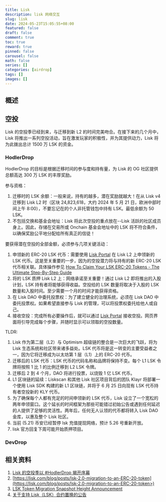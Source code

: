 ```yaml
---
title: Lisk
description: lisk 网络交互
slug: lisk
date: 2024-05-23T15:05:55+08:00
featured: false
draft: false
comment: true
toc: true
reward: true
pinned: false
carousel: false
math: false
series: []
categories: [airdrop]
tags: []
images: []
---
```


## 概述

## 空投

Lisk 的空投季已经到来，与迁移到新 L2 的时间完美吻合。在接下来的几个月中，Lisk 将推出一系列空投活动，旨在激发玩家的积极性，并为其提供动力，Lisk 将为此拨出总计 1500 万 LSK 的资金。

### HodlerDrop

HodlerDrop 的目标是根据迁移时间的参与度和持有量，为 Lisk 的 OG 社区提供总额高达 300 万 LSK 的丰厚奖励。

参与资格：

1. 迁移时的 LSK 余额：一般来说，持有的越多，潜在奖励就越大！在从 Lisk v4 迁移到 Lisk L2 时（区块 24,823,618，大约 2024 年 5 月 21 日，欧洲中部时间上午 8:00），不要忘记在的个人非托管钱包中持有 LSK。最低余额为 50 LSK。
2. 不包括交换和基金会地址：Lisk 将此次空投的重点放在--Lisk 活跃的社区成员身上。因此，存储在交易所或 Onchain 基金会地址中的 LSK 将不符合条件，以确保奖励公平地分配给所有真正的信徒！

要获得潜在空投的全部金额，必须参与几项关键活动：

1. 申领新的 ERC-20 LSK 代币：需要使用 [Lisk Portal](https://portal.lisk.com/claim) 在 Lisk L2 上申领新的 LSK 代币。这是至关重要的一步，因为的空投潜力将与持有的新 ERC-20 LSK 代币相关联。具体操作参见 [How To Claim Your LSK ERC-20 Tokens - The Ultimate Step-By-Step Guide](<https://www.youtube.com/watch?v=pcr-Yz_QN24>)
2. 将的 LSK 质押 Lisk L2 上：网络承诺至关重要！通过 Lisk L2 即将推出的入股计划，LSK 持有者将能够获得收益。空投给的 LSK 数量将取决于入股的 LSK 数量和入股时间。至少需要一个月的时间才能获得资格。
3. 在 Lisk DAO 中委托投票权：为了建立健全的治理系统，必须在 Lisk DAO 中委托投票权。如果希望直接参与 Lisk 的管理，可以将投票权委托给他人或自己。
4. 接收空投：完成所有必要操作后，就可以通过 [Lisk Portal](https://portal.lisk.com/claim) 接收空投。网页界面将引导完成每个步骤，并随时显示可以领取的空投数量。

TLDR:

1. Lisk 作为第二层（L2）与 Optimism 超级链的整合是一次巨大的飞跃，将为 Lisk 生态系统和社区带来诸多益处。LSK 代币将是这一转变的主要受益者之一，因为它将迁移成为以太坊第 1 层（L1）上的 ERC-20 代币。
2. 迁移后的 LSK 代币：LSK 代币的代码名称和品牌将保持不变。每个 L1 LSK 令牌将按照 1 比 1 的比例迁移到 L2 LSK 令牌。
3. 迁移后 2 到 4 个月，DAO 将进行投票，以烧毁 1 亿 LSK 代币。
4. L1 区块链的延续：Liskscan 和其他 Lisk 社区项目背后的团队 Klayr 将部署一个使用 Lisk SDK 构建的新 L1 区块链，并将于 6 月 25 日向现有 LSK 代币持有者空投新的 KLY 代币。
5. 为了确保每个人都有充足的时间申领新的 LSK 代币，Lisk 设立了一个宽松的两年申领窗口。这个延长的时间框架为那些可能错过初始公告或遇到任何延迟的人提供了足够的灵活性。两年后，任何无人认领的代币都将转入 Lisk DAO 金库，以惠及整个 Lisk 社区。
6. 当前 (5.21) 币安已经暂停 lsk 充值提现网络，预计 5.26 号重新开放。
7. lisk 官方回复下周可能开始质押项目。

### DevDrop

## 相关资料

1. [Lisk 的空投季以 #HodlerDrop 揭开序幕](https://lisk.com/blog/posts/lisk-airdrop-season-kicks-off-hodlerdrop)
2. [https://lisk.com/blog/posts/lsk-2.0-migration-to-an-ERC-20-token](https://lisk.com/blog/posts/lsk-2.0-migration-to-an-ERC-20-token>)
3. [LSK Token Migration Snapshot Height Announcement](https://lisk.com/blog/posts/lsk-token-migration-snapshot-height-announcement)
4. [关于支持 Lisk（LSK）合约置换的公告](https://www.binance.com/zh-CN/support/announcement/%E5%85%B3%E4%BA%8E%E6%94%AF%E6%8C%81lisk-lsk-%E5%90%88%E7%BA%A6%E7%BD%AE%E6%8D%A2%E7%9A%84%E5%85%AC%E5%91%8A-80b0136686834d318621cd1457fd3461>)
